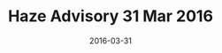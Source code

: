 ---
layout: post
title:  "Haze Advisory 31 Mar 2016"
date:   2016-03-31
file_url: "/files/resources/announcements/Haze_Advisory_31march2016.pdf"
---